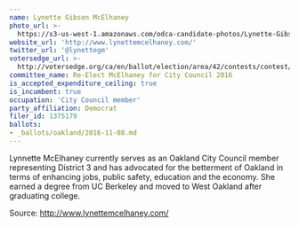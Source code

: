 ```yaml
---
name: Lynette Gibson McElhaney
photo_url: >-
  https://s3-us-west-1.amazonaws.com/odca-candidate-photos/Lynette-Gibson-McElhaney.png
website_url: 'http://www.lynettemcelhaney.com/'
twitter_url: '@lynettegm'
votersedge_url: >-
  http://votersedge.org/ca/en/ballot/election/area/42/contests/contest/13236/candidate/130757?&county=Alameda%20County&election_authority_id=1
committee_name: Re-Elect McElhaney for City Council 2016
is_accepted_expenditure_ceiling: true
is_incumbent: true
occupation: 'City Council member'
party_affiliation: Democrat
filer_id: 1375179
ballots:
- _ballots/oakland/2016-11-08.md
---
```

Lynnette McElhaney currently serves as an Oakland City Council member representing District 3 and has advocated for the betterment of Oakland in terms of enhancing jobs, public safety, education and the economy. She earned a degree from UC Berkeley and moved to West Oakland after graduating college. 

Source: http://www.lynettemcelhaney.com/
